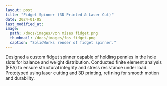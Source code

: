 ```yaml
---
layout: post
title: "Fidget Spinner (3D Printed & Laser Cut)"
date: 2024-01-05
last_modified_at:
image: 
  path: /docs/images/von mises fidget.png
  thumbnail: /docs/images/fos fidget.png
  caption: "SolidWorks render of fidget spinner."
---
```

Designed a custom fidget spinner capable of holding pennies in the hole slots for balance and weight distribution. Conducted finite element analysis (FEA) to ensure structural integrity and stress resistance under load. Prototyped using laser cutting and 3D printing, refining for smooth motion and durability.
